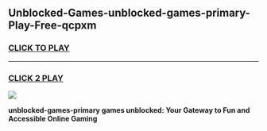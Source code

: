 
## Unblocked-Games-unblocked-games-primary-Play-Free-qcpxm
<h3>
<a href="https://premium76.site?title=unblocked-games-primary&ref=22A">CLICK TO PLAY</a></h3>
<hr>

<h3>
<a href="https://premium76.site?title=unblocked-games-primary&ref=22A">CLICK 2 PLAY</a>
  
</h3>

<a href="https://premium76.site?title=unblocked-games-primary&ref=22A"><img src="https://clearcache.store/games.png"></a>


**unblocked-games-primary games unblocked: Your Gateway to Fun and Accessible Online Gaming**
